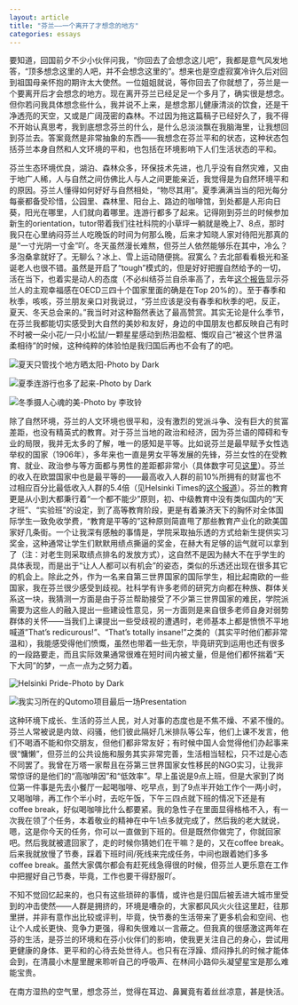 ```yaml
---
layout: article
title: "芬兰——一个离开了才想念的地方"
categories: essays
---
```


要知道，回国前夕不少小伙伴问我，“你回去了会想念这儿吧”，我都是意气风发地答，“顶多想念这里的人吧，并不会想念这里的”。想来也是空虚寂寞冷许久后对回到祖国母亲怀抱的期许太大使然。一位姐姐就说，等你回去了你就想了，芬兰是一个要离开后才会想念的地方。现在离开芬兰已经足足一个多月了，确实很是想念。但你若问我具体想念些什么，我并说不上来，是想念那儿健康清淡的饮食，还是干净透亮的天空，又或是广阔茂密的森林。不过因为拖这篇稿子已经好久了，我不得不开始认真思考，我到底想念芬兰的什么，是什么总淡淡飘在我脑海里，让我想回到芬兰去。答案竟然是非常抽象的东西——我想念在芬兰平和的状态，这种状态包括芬兰本身自然和人文环境的平和，也包括在环境影响下人们生活状态的平和。

芬兰生态环境优良，湖泊、森林众多，环保技术先进，也几乎没有自然灾难，又由于地广人稀，人与自然之间仿佛比人与人之间更能亲近，我觉得是为自然环境平和的原因。芬兰人懂得如何好好与自然相处，“物尽其用”。夏季满满当当的阳光每分每豪都备受珍惜，公园里、森林里、阳台上、路边的咖啡馆，到处都是人形向日葵，阳光在哪里，人们就向着哪里。连游行都多了起来。记得刚到芬兰的时候参加新生的orientation，tutor带着我们往社科院的小草坪一躺就是晚上7、8点，那时我只在心里纳闷芬兰人吃晚饭的时间为何那么晚，后来才知晓人家对待阳光那真的是“一寸光阴一寸金”吖。冬天虽然漫长难熬，但芬兰人依然能够乐在其中，冷么？多泡桑拿就好了。无聊么？冰上、雪上运动随便挑。寂寞么？去北部看看极光和圣诞老人也很不错。虽然是开启了“tough”模式的，但是好好把握自然给予的一切，活在当下，也着实是动人的态度（不必纠结芬兰自杀率高了，去年[这个报告](http://www.oecd.org/statistics/BLI%202014%20Finland%20country%20report.pdf)显示芬兰人的主观幸福感在OECD三四十个国家里面的确是在Top 20%的）。至于春季和秋季，咳咳，芬兰朋友亲口对我说过，“芬兰应该是没有春季和秋季的吧，反正，夏天、冬天总会来的。”我当时对这种豁然表达了最高赞赏。其实无论是什么季节，在芬兰我都能切实感受到大自然的美妙和友好，身边的中国朋友也都反映自己有时不时被一朵小花/一只小松鼠/一颗星星感动到热泪盈框、慨叹自己“被这个世界温柔相待”的时候，这种纯粹的体验怕是我归国后再也不会有了的吧。

![夏天只管找个地方晒太阳-Photo by Dark](http://ww1.sinaimg.cn/large/6a2a5705gw1f1gjh3dxo6j21hc1z41ky.jpg)

![夏季连游行也多了起来-Photo by Dark](http://ww3.sinaimg.cn/large/6a2a5705gw1f1gjjgr5nlj21kw16ob29.jpg)

![冬季摄人心魂的美-Photo by 李玫铃](http://ww3.sinaimg.cn/large/6a2a5705gw1f1gjk5ttf0j20zk0k0dls.jpg)

除了自然环境，芬兰的人文环境也很平和，没有激烈的党派斗争、没有巨大的贫富差距，也没有精英式的教育。对于芬兰当地的政治和经济，因为芬兰语的障碍和专业的局限，我并无太多的了解，唯一的感知是平等。比如说芬兰是最早赋予女性选举权的国家（1906年），多年来也一直是男女平等发展的先锋，芬兰女性的在受教育、就业、政治参与等方面都与男性的差距都非常小（具体数字可见[这里](http://www.wikigender.org/index.php/Gender_Equality_in_Finland)）。芬兰的收入在欧盟国家中也是最平等的——最高收入人群的前10%所拥有的财富也不过相应百分比最低收入人群的5.4倍（见Helsinki Times的[这个报道](http://www.helsinkitimes.fi/finland/finland-news/domestic/10727-finland-has-lowest-income-inequality-in-eu.html)）。芬兰的教育更是从小到大都秉行着“一个都不能少”原则，初、中级教育中没有类似国内的“天才班”、“实验班”的设定，到了高等教育阶段，更是有着兼济天下的胸怀对全体国际学生一致免收学费，“教育是平等的”这种原则简直甩了那些教育产业化的欧美国家好几条街。一个让我深有感触的事情是，学院采取抽乐透的方式给新生提供实习奖金，这种通常让学生们默默用绩点撕逼的奖金，在赫大有足够的运气就可以拿到了（注：对老生则采取绩点排名的发放方式），这自然不是因为赫大不在乎学生的具体表现，而是出于“让人人都可以有机会”的姿态，类似的乐透还出现在很多其它的机会上。除此之外，作为一名来自第三世界国家的国际学生，相比起南欧的一些国家，我在芬兰很少感受到歧视。社科学有许多老师的研究方向都在种族、群体关系这一块，我猜测一方面是由于芬兰帮助接受了不少第三世界国家的难民，学院派需要为这些人的融入提出一些建设性意见，另一方面则是来自很多老师自身对弱势群体的关怀——当我们上课提出一些受歧视的遭遇时，老师基本上都是愤愤不平地喊道”That’s redicurous!”、“That’s totally insane!”之类的（其实平时他们都非常温和），我能感受得他们愤慨，虽然也带着一些无奈，毕竟研究到运用也还有很多的一段路要走，而且实际效果通常很难在短时间内被丈量，但是他们都怀揣着“天下大同”的梦，一点一点为之努力着。

![Helsinki Pride-Photo by Dark](http://ww2.sinaimg.cn/large/6a2a5705gw1f1gjl8bh5dj21kw16okjl.jpg)

![我实习所在的Qutomo项目最后一场Presentation](http://ww1.sinaimg.cn/large/6a2a5705gw1f1gjlcfi5rj20hs0hsgmh.jpg)

这种环境下成长、生活的芬兰人民，对人对事的态度也是不焦不燥、不紧不慢的。芬兰人常被说是内敛、闷骚，他们彼此隔好几米排队等公车，他们上课不发言，他们不喝酒不能和你交朋友，但他们都非常友好；有时候中国人会觉得他们办起事来很“慵懒”，但芬兰的公共设施和服务其实非常完善，生活相当轻松，只不过是心态不同罢了。我曾在万塔一家帮且在芬第三世界国家女性移民的NGO实习，让我非常惊讶的是他们的“高咖啡因”和“低效率”。早上虽说是9点上班，但是大家到了岗位第一件事是先去小餐厅一起喝咖啡、吃早点，到了9点半开始工作个一两小时，又喝咖啡，再工作个半小时，去吃午饭，下午三四点就下班的情况下还是有coffee break，好似喝咖啡比什么都要紧。我的急性子在里面显得格格不入，有一次我在领了个任务，本着敬业的精神在中午1点多就完成了，然后我的老大就说，嗯，这是你今天的任务，你可以一直做到下班的。但是既然你做完了，你就回家吧。然后我就被遣回家了，走的时候你猜她们在干嘛？是的，又在coffee break。后来我就放慢了节奏，踩着下班时间/死线来完成任务，中间也跟着她们多多coffee break。虽然大家偶尔都会有赶死线急得很的时候，但芬兰人更乐意在工作中把握好自己节奏，毕竟，工作也要干得舒服吖。

不知不觉回忆起来的，也只有这些琐碎的事情，或许也是归国后被丢进大城市里受到的冲击使然——人群是拥挤的，环境是嘈杂的，大家都风风火火往这里赶，往那里拼，并非有意作出比较或评判，毕竟，快节奏的生活带来了更多机会和空间、也让个人成长更快、竞争力更强，得和失很难以一言蔽之。但我真的很感激这两年在芬的生活，是芬兰的环境和在芬小伙伴们的影响，使我更关注自己的身心，尝试用更健康的身体、更平和的心待去处世待人。也只有在浮躁、烦闷挣扎的时候才能体会到，在清晨小木屋里醒来聆听自己的呼吸声、在林间小路仰头凝望星宝是那么难能宝贵。

在南方湿热的空气里，想念芬兰，觉得在耳边、鼻翼竟有着丝丝凉意，甚是快活。

